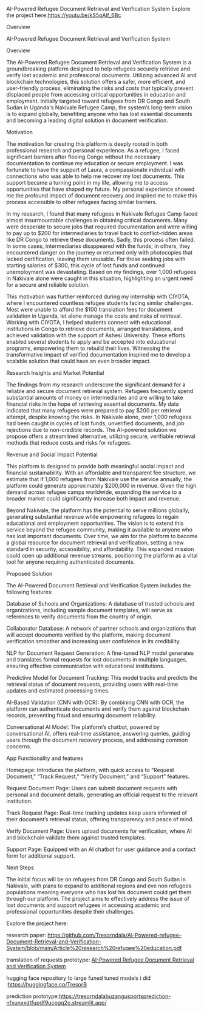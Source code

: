 AI-Powered Refugee Document Retrieval and Verification System
Explore the project here:https://youtu.be/kS5qAlf_6Bc


Overview

AI-Powered Refugee Document Retrieval and Verification System

Overview

The AI-Powered Refugee Document Retrieval and Verification System is a groundbreaking platform designed to help refugees securely retrieve and verify lost academic and professional documents. Utilizing advanced AI and blockchain technologies, this solution offers a safer, more efficient, and user-friendly process, eliminating the risks and costs that typically prevent displaced people from accessing critical opportunities in education and employment. Initially targeted toward refugees from DR Congo and South Sudan in Uganda's Nakivale Refugee Camp, the system’s long-term vision is to expand globally, benefiting anyone who has lost essential documents and becoming a leading digital solution in document verification.

Motivation

The motivation for creating this platform is deeply rooted in both professional research and personal experience. As a refugee, I faced significant barriers after fleeing Congo without the necessary documentation to continue my education or secure employment. I was fortunate to have the support of Laura, a compassionate individual with connections who was able to help me recover my lost documents. This support became a turning point in my life, allowing me to access opportunities that have shaped my future. My personal experience showed me the profound impact of document recovery and inspired me to make this process accessible to other refugees facing similar barriers.

In my research, I found that many refugees in Nakivale Refugee Camp faced almost insurmountable challenges in obtaining critical documents. Many were desperate to secure jobs that required documentation and were willing to pay up to $200 for intermediaries to travel back to conflict-ridden areas like DR Congo to retrieve these documents. Sadly, this process often failed. In some cases, intermediaries disappeared with the funds; in others, they encountered danger on the journey or returned only with photocopies that lacked certification, leaving them unusable. For those seeking jobs with starting salaries of $300, this cycle of lost funds and continued unemployment was devastating. Based on my findings, over 1,000 refugees in Nakivale alone were caught in this situation, highlighting an urgent need for a secure and reliable solution.

This motivation was further reinforced during my internship with CIYOTA, where I encountered countless refugee students facing similar challenges. Most were unable to afford the $100 translation fees for document validation in Uganda, let alone manage the costs and risks of retrieval. Working with CIYOTA, I helped students connect with educational institutions in Congo to retrieve documents, arranged translations, and achieved validation with the support of Ashesi University. These efforts enabled several students to apply and be accepted into educational programs, empowering them to rebuild their lives. Witnessing the transformative impact of verified documentation inspired me to develop a scalable solution that could have an even broader impact.

Research Insights and Market Potential

The findings from my research underscore the significant demand for a reliable and secure document retrieval system. Refugees frequently spend substantial amounts of money on intermediaries and are willing to take financial risks in the hope of retrieving essential documents. My data indicated that many refugees were prepared to pay $200 per retrieval attempt, despite knowing the risks. In Nakivale alone, over 1,000 refugees had been caught in cycles of lost funds, unverified documents, and job rejections due to non-credible records. The AI-powered solution we propose offers a streamlined alternative, utilizing secure, verifiable retrieval methods that reduce costs and risks for refugees.

Revenue and Social Impact Potential

This platform is designed to provide both meaningful social impact and financial sustainability. With an affordable and transparent fee structure, we estimate that if 1,000 refugees from Nakivale use the service annually, the platform could generate approximately $200,000 in revenue. Given the high demand across refugee camps worldwide, expanding the service to a broader market could significantly increase both impact and revenue.

Beyond Nakivale, the platform has the potential to serve millions globally, generating substantial revenue while empowering refugees to regain educational and employment opportunities. The vision is to extend this service beyond the refugee community, making it available to anyone who has lost important documents. Over time, we aim for the platform to become a global resource for document retrieval and verification, setting a new standard in security, accessibility, and affordability. This expanded mission could open up additional revenue streams, positioning the platform as a vital tool for anyone requiring authenticated documents.

Proposed Solution

The AI-Powered Document Retrieval and Verification System includes the following features:

Database of Schools and Organizations: A database of trusted schools and organizations, including sample document templates, will serve as references to verify documents from the country of origin.

Collaborator Database: A network of partner schools and organizations that will accept documents verified by the platform, making document verification smoother and increasing user confidence in its credibility.

NLP for Document Request Generation: A fine-tuned NLP model generates and translates formal requests for lost documents in multiple languages, ensuring effective communication with educational institutions.

Predictive Model for Document Tracking: This model tracks and predicts the retrieval status of document requests, providing users with real-time updates and estimated processing times.

AI-Based Validation (CNN with OCR): By combining CNN with OCR, the platform can authenticate documents and verify them against blockchain records, preventing fraud and ensuring document reliability.

Conversational AI Model: The platform’s chatbot, powered by conversational AI, offers real-time assistance, answering queries, guiding users through the document recovery process, and addressing common concerns.




App Functionality and features

Homepage: Introduces the platform, with quick access to “Request Document,” “Track Request,” “Verify Document,” and “Support” features.

Request Document Page: Users can submit document requests with personal and document details, generating an official request to the relevant institution.

Track Request Page: Real-time tracking updates keep users informed of their document’s retrieval status, offering transparency and peace of mind.

Verify Document Page: Users upload documents for verification, where AI and blockchain validate them against trusted templates.

Support Page: Equipped with an AI chatbot for user guidance and a contact form for additional support.





Next Steps

The initial focus will be on refugees from DR Congo and South Sudan in Nakivale, with plans to expand to additional regions and eve non refugees populations meaning everyone who has lost his document could get them through our platform. The project aims to effectively address the issue of lost documents and support refugees in accessing academic and professional opportunities despite their challenges.

Explore the project here:

research paper: https://github.com/Tresorndala/AI-Powered-refugee-Document-Retrieval-and-Verification-System/blob/main/Article%20research%20refugee%20education.pdf

translation of requests prototype: [AI-Powered Refugee Document Retrieval and Verification System](https://ai-powered-refugee-document-retrieval-and-verification-system.streamlit.app/)

hugging face repository to large funed tuned models i did :https://huggingface.co/TresorB

prediction prototype:https://tresorndalabuzangusportsprediction-nfxunxxdtfupdf9ucpgq2o.streamlit.app/







